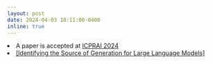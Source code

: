 ```yaml
---
layout: post
date: 2024-04-03 18:11:00-0400
inline: true
---
```


<li style='margin-top:0px'> A paper is accepted at <a href="https://brain.korea.ac.kr/icprai2024/callforpaper.php" >ICPRAI 2024 </a> </li>
<li style='margin-top:0px'> <a href="/main_papers/2024_icprai_source_identification"> [Identifying the Source of Generation for Large Language Models]</a> </li>